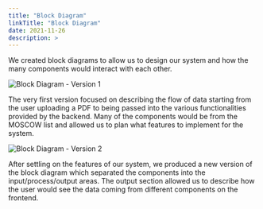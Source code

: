 ```yaml
---
title: "Block Diagram"
linkTitle: "Block Diagram"
date: 2021-11-26
description: >
---
```


We created block diagrams to allow us to design our system and how the many components would interact with each other.

![Block Diagram - Version 1](/images/block_diagram_v1.png "Block Diagram - Version 1")

The very first version focused on describing the flow of data starting from the user uploading a PDF to being passed into the various functionalities provided by the backend. Many of the components would be from the MOSCOW list and allowed us to plan what features to implement for the system.

![Block Diagram - Version 2](/images/block_diagram_v2.png "Block Diagram - Version 2")

After settling on the features of our system, we produced a new version of the block diagram which separated the components into the input/process/output areas. The output section allowed us to describe how the user would see the data coming from different components on the frontend.
